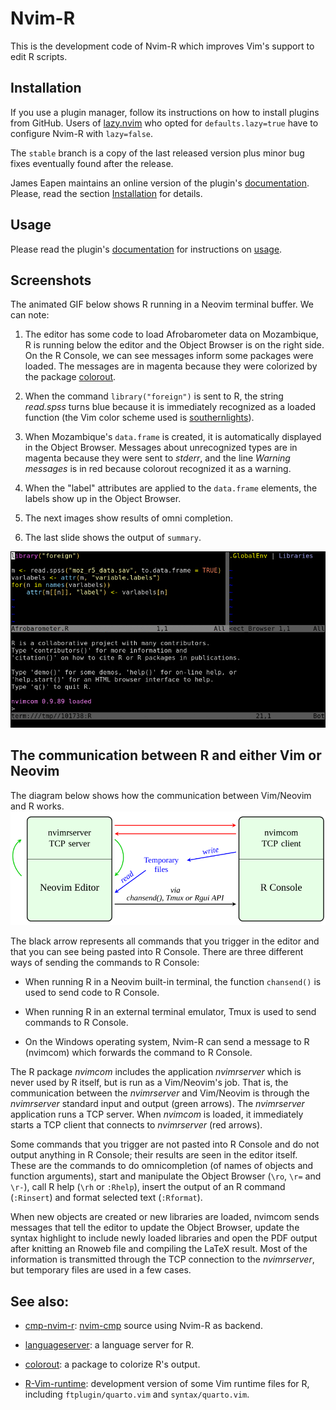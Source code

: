 # Nvim-R

This is the development code of Nvim-R which improves Vim's support to edit
R scripts.

## Installation

If you use a plugin manager, follow its instructions on how to install plugins
from GitHub. Users of [lazy.nvim](https://github.com/folke/lazy.nvim) who
opted for `defaults.lazy=true` have to configure Nvim-R with `lazy=false`.

The `stable` branch is a copy of the last released version plus minor bug
fixes eventually found after the release.

James Eapen maintains an online version of the plugin's
[documentation](https://github.com/jamespeapen/Nvim-R/wiki).
Please, read the section
[Installation](https://github.com/jamespeapen/Nvim-R/wiki/Installation)
for details.

## Usage

Please read the plugin's
[documentation](https://github.com/jamespeapen/Nvim-R/wiki) for instructions on
[usage](https://github.com/jamespeapen/Nvim-R/wiki/Use).



## Screenshots

The animated GIF below shows R running in a Neovim terminal buffer. We can note:

   1. The editor has some code to load Afrobarometer data on Mozambique, R is
      running below the editor and the Object Browser is on the right side. On
      the R Console, we can see messages inform some packages were loaded. The
      messages are in magenta because they were colorized by the package
      [colorout].

   2. When the command `library("foreign")` is sent to R, the string *read.spss*
      turns blue because it is immediately recognized as a loaded function
      (the Vim color scheme used is [southernlights]).

   3. When Mozambique's `data.frame` is created, it is automatically displayed
      in the Object Browser. Messages about unrecognized types are in magenta
      because they were sent to *stderr*, and the line *Warning messages* is in
      red because colorout recognized it as a warning.

   4. When the "label" attributes are applied to the `data.frame` elements, the
      labels show up in the Object Browser.

   5. The next images show results of omni completion.

   6. The last slide shows the output of `summary`.

![Nvim-R screenshots](https://raw.githubusercontent.com/jalvesaq/Nvim-R/master/Nvim-R.gif "Nvim-R screenshots")

## The communication between R and either Vim or Neovim

The diagram below shows how the communication between Vim/Neovim and R works.
![Neovim-R communication](https://raw.githubusercontent.com/jalvesaq/Nvim-R/master/nvimrcom.png "Neovim-R communication")

The black arrow represents all commands that you trigger in the editor and
that you can see being pasted into R Console.
There are three different ways of sending the commands to R Console:

  - When running R in a Neovim built-in terminal, the function `chansend()`
    is used to send code to R Console.

  - When running R in an external terminal emulator, Tmux is used to send
    commands to R Console.

  - On the Windows operating system, Nvim-R can send a message to R (nvimcom)
    which forwards the command to R Console.

The R package *nvimcom* includes the application *nvimrserver* which is never
used by R itself, but is run as a Vim/Neovim's job. That is, the communication
between the *nvimrserver* and Vim/Neovim is through the *nvimrserver* standard
input and output (green arrows). The *nvimrserver* application runs a TCP
server. When *nvimcom* is loaded, it immediately starts a TCP client that
connects to *nvimrserver* (red arrows).

Some commands that you trigger are not pasted into R Console and do not output
anything in R Console; their results are seen in the editor itself. These are
the commands to do omnicompletion (of names of objects and function
arguments), start and manipulate the Object Browser (`\ro`, `\r=` and `\r-`),
call R help (`\rh` or `:Rhelp`), insert the output of an R command
(`:Rinsert`) and format selected text (`:Rformat`).

When new objects are created or new libraries are loaded, nvimcom sends
messages that tell the editor to update the Object Browser, update the syntax
highlight to include newly loaded libraries and open the PDF output after
knitting an Rnoweb file and compiling the LaTeX result. Most of the
information is transmitted through the TCP connection to the *nvimrserver*,
but temporary files are used in a few cases.


## See also:

   - [cmp-nvim-r](https://github.com/jalvesaq/cmp-nvim-r): [nvim-cmp](https://github.com/hrsh7th/nvim-cmp) source using Nvim-R as backend.

   - [languageserver](https://cran.r-project.org/web/packages/languageserver/index.html): a language server for R.

   - [colorout](https://github.com/jalvesaq/colorout): a package to colorize R's output.

   - [R-Vim-runtime](https://github.com/jalvesaq/R-Vim-runtime): development version of some Vim runtime files for R,
     including `ftplugin/quarto.vim` and `syntax/quarto.vim`.

[vim-plug]: https://github.com/junegunn/vim-plug
[Neovim]: https://github.com/neovim/neovim
[southernlights]: https://github.com/jalvesaq/southernlights
[colorout]: https://github.com/jalvesaq/colorout
